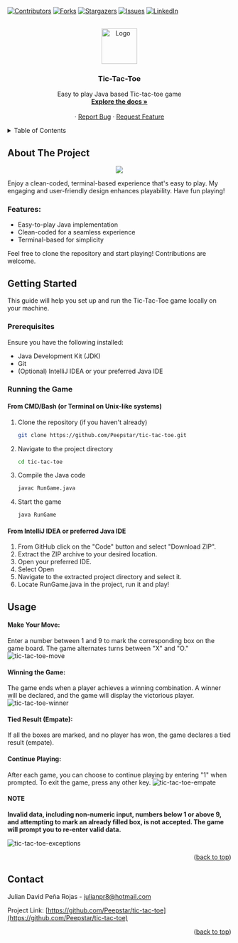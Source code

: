<a name="readme-top"></a>



<!-- PROJECT SHIELDS -->
<!--
*** I'm using markdown "reference style" links for readability.
*** Reference links are enclosed in brackets [ ] instead of parentheses ( ).
*** See the bottom of this document for the declaration of the reference variables
*** for contributors-url, forks-url, etc. This is an optional, concise syntax you may use.
*** https://www.markdownguide.org/basic-syntax/#reference-style-links
-->
[![Contributors][contributors-shield]][contributors-url]
[![Forks][forks-shield]][forks-url]
[![Stargazers][stars-shield]][stars-url]
[![Issues][issues-shield]][issues-url]
[![LinkedIn][linkedin-shield]][linkedin-url]



<!-- PROJECT LOGO -->
<br />
<div align="center">
  <a href="https://github.com/Peepstar/tic-tac-toe">
    <img src="https://github.com/Peepstar/tic-tac-toe/assets/75828460/357dec3f-3589-468d-a18a-c858091313f7" alt="Logo" width="80" height="80">
  </a>




<h3 align="center">Tic-Tac-Toe</h3>

  <p align="center">
    Easy to play Java based Tic-tac-toe game
    <br />
    <a href="https://github.com/Peepstar/tic-tac-toe/blob/main/README.md"><strong>Explore the docs »</strong></a>
    <br />
    <br />
    ·
    <a href="https://github.com/Peepstar/tic-tac-toe/issues">Report Bug</a>
    ·
    <a href="https://github.com/Peepstar/tic-tac-toe/issues">Request Feature</a>
  </p>
</div>



<!-- TABLE OF CONTENTS -->
<details>
  <summary>Table of Contents</summary>
  <ol>
    <li>
      <a href="#about-the-project">About The Project</a>
    </li>
    <li>
      <a href="#getting-started">Getting Started</a>
      <ul>
        <li><a href="#prerequisites">Prerequisites</a></li>
        <li><a href="#running-the-game">Running the Game</a></li>
      </ul>
    </li>
    <li><a href="#usage">Usage</a></li>
    <li><a href="#contact">Contact</a></li>
  </ol>
</details>



<!-- ABOUT THE PROJECT -->
## About The Project

<p align="center">
  <img src="https://github.com/Peepstar/tic-tac-toe/assets/75828460/0080cf03-8d16-4cf0-be1d-19cb4956dd10">
</p>

<p>
Enjoy a clean-coded, terminal-based experience that's easy to play. My engaging and user-friendly design  enhances playability. Have fun playing!
</p>

<h3>Features:</h3>
<ul>
  <li>Easy-to-play Java implementation</li>
  <li>Clean-coded for a seamless experience</li>
  <li>Terminal-based for simplicity</li>
</ul>

<p>Feel free to clone the repository and start playing! Contributions are welcome.</p>



<!-- GETTING STARTED -->
## Getting Started

This guide will help you set up and run the Tic-Tac-Toe game locally on your machine.

### Prerequisites

Ensure you have the following installed:

- Java Development Kit (JDK)
- Git
- (Optional) IntelliJ IDEA or your preferred Java IDE

### Running the Game

#### From CMD/Bash (or Terminal on Unix-like systems)

1. Clone the repository (if you haven't already)
   ```bash
   git clone https://github.com/Peepstar/tic-tac-toe.git

2. Navigate to the project directory
   ```bash
   cd tic-tac-toe

3. Compile the Java code
   ```bash
   javac RunGame.java
   
4. Start the game   
   ```bash
   java RunGame
   
#### From IntelliJ IDEA or preferred Java IDE

1. From GitHub click on the "Code" button and select "Download ZIP".
2. Extract the ZIP archive to your desired location.
3. Open your preferred IDE.
4. Select Open
5. Navigate to the extracted project directory and select it.
6. Locate RunGame.java in the project, run it and play! 

<!-- USAGE EXAMPLES -->
## Usage

#### Make Your Move:

Enter a number between 1 and 9 to mark the corresponding box on the game board.
The game alternates turns between "X" and "O."
![tic-tac-toe-move](https://github.com/Peepstar/tic-tac-toe/assets/75828460/c61ec644-ea8f-45be-a5cb-add468647d39)


#### Winning the Game:

The game ends when a player achieves a winning combination.
A winner will be declared, and the game will display the victorious player.
![tic-tac-toe-winner](https://github.com/Peepstar/tic-tac-toe/assets/75828460/5d8d5bcb-3c7d-4b11-9fd8-cda5c9b2eaf3)


#### Tied Result (Empate):

If all the boxes are marked, and no player has won, the game declares a tied result (empate).

#### Continue Playing:

After each game, you can choose to continue playing by entering "1" when prompted.
To exit the game, press any other key.
![tic-tac-toe-empate](https://github.com/Peepstar/tic-tac-toe/assets/75828460/981367b0-9caa-4eca-ab7b-bdbe71b571e0)


#### NOTE

**Invalid data, including non-numeric input, numbers below 1 or above 9, and attempting to mark an already filled box, is not accepted. The game will prompt you to re-enter valid data.**

![tic-tac-toe-exceptions](https://github.com/Peepstar/tic-tac-toe/assets/75828460/04b5323b-2d61-412f-b7dc-9fede1c31f28)




<p align="right">(<a href="#readme-top">back to top</a>)</p>



<!-- CONTACT -->
## Contact

Julian David Peña Rojas  - julianpr8@hotmail.com

Project Link: [https://github.com/Peepstar/tic-tac-toe](https://github.com/Peepstar/tic-tac-toe)

<p align="right">(<a href="#readme-top">back to top</a>)</p>




<!-- MARKDOWN LINKS & IMAGES -->
<!-- https://www.markdownguide.org/basic-syntax/#reference-style-links -->
[contributors-shield]: https://img.shields.io/github/contributors/Peepstar/tic-tac-toe.svg?style=for-the-badge
[contributors-url]: https://github.com/Peepstar/tic-tac-toe/graphs/contributors
[forks-shield]: https://img.shields.io/github/forks/Peepstar/tic-tac-toe.svg?style=for-the-badge
[forks-url]: https://github.com/Peepstar/tic-tac-toe/network/members
[stars-shield]: https://img.shields.io/github/stars/Peepstar/tic-tac-toe.svg?style=for-the-badge
[stars-url]: https://github.com/Peepstar/tic-tac-toe/stargazers
[issues-shield]: https://img.shields.io/github/issues/Peepstar/tic-tac-toe.svg?style=for-the-badge
[issues-url]: https://github.com/Peepstar/tic-tac-toe/issues
[linkedin-shield]: https://img.shields.io/badge/-LinkedIn-black.svg?style=for-the-badge&logo=linkedin&colorB=555
[linkedin-url]: https://linkedin.com/in/julian-peña-java

